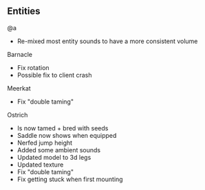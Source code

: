Entities
---
@a
- Re-mixed most entity sounds to have a more consistent volume

Barnacle
- Fix rotation
- Possible fix to client crash

Meerkat
- Fix "double taming"

Ostrich
- Is now tamed + bred with seeds
- Saddle now shows when equipped
- Nerfed jump height
- Added some ambient sounds
- Updated model to 3d legs
- Updated texture
- Fix "double taming"
- Fix getting stuck when first mounting